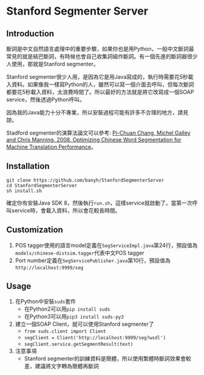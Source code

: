 # Stanford Segmenter Server

## Introduction

斷詞是中文自然語言處理中的重要步驟，如果你也是用Python，一般中文斷詞最常見的就是結巴斷詞，有時候也會自己收集詞組作斷詞。有一個先進的斷詞器很少人使用，那就是Stanford segmenter。

Stanford segmenter很少人用，是因為它是用Java寫成的，執行時需要花5秒載入資料。如果像我一樣寫Python的人，雖然可以寫一個介面去呼叫，但每次斷詞都要花5秒載入資料，太浪費時間了。所以最好的方法就是將它改寫成一個SOAP service，然後透過Python呼叫。

因為我的Java能力十分不專業，所以安裝過程可能有許多不合理的地方，請見諒。

Stadford segmenter的演算法論文可以參考: [Pi-Chuan Chang, Michel Galley and Chris Manning. 2008. Optimizing Chinese Word Segmentation for Machine Translation Performance](http://nlp.stanford.edu/pubs/acl-wmt08-cws.pdf)。


## Installation

```shell-script
git clone https://github.com/banyh/StanfordSegmenterServer
cd StanfordSegmenterServer
sh install.sh
```

確定你有安裝Java SDK 8，然後執行`run.sh`，這樣service就啟動了。當第一次呼叫service時，會載入資料，所以會花較長時間。


## Customization

1. POS tagger使用的語言model定義在`SegServiceImpl.java`第24行，預設值為`models/chinese-distsim.tagger`代表中文POS tagger
2. Port number定義在`SegServicePublisher.java`第10行，預設值為`http://localhost:9999/seg`


## Usage

1. 在Python中安裝`suds`套件
    * 在Python2可以用`pip install suds`
    * 在Python3可以用`pip3 install suds-py3`
2. 建立一個SOAP Client，就可以使用Stanford segmenter了
    * `from suds.client import Client`
    * `segClient = Client('http://localhost:9999/seg?wsdl')`
    * `segClient.service.getSegmentResult(text)`
3. 注意事項
    * Stanford segmenter的訓練資料是簡體，所以使用繁體時斷詞效果會較差，建議將文字轉為簡體再斷詞
